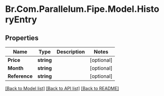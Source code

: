 # Br.Com.Parallelum.Fipe.Model.HistoryEntry

## Properties

Name | Type | Description | Notes
------------ | ------------- | ------------- | -------------
**Price** | **string** |  | [optional] 
**Month** | **string** |  | [optional] 
**Reference** | **string** |  | [optional] 

[[Back to Model list]](../README.md#documentation-for-models) [[Back to API list]](../README.md#documentation-for-api-endpoints) [[Back to README]](../README.md)

